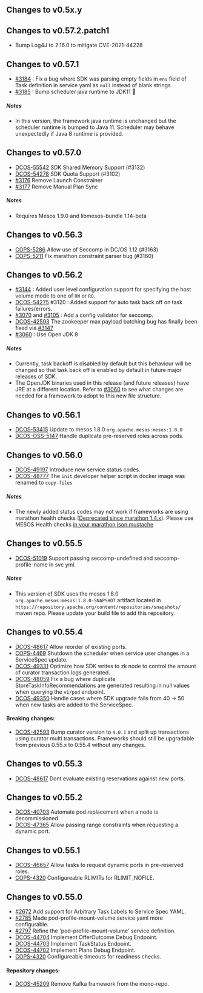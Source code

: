 ## Changes to v0.5x.y

## Changes to v0.57.2.patch1

- Bump Log4J to 2.16.0 to mitigate CVE-2021-44228

## Changes to v0.57.1

- [#3184](https://github.com/mesosphere/dcos-commons/pull/3184) : Fix a bug where SDK was parsing empty fields in `env` field of Task definition in service yaml as `null` instead of blank strings.
- [#3185](https://github.com/mesosphere/dcos-commons/pull/3185) : Bump scheduler java runtime to JDK11 :rocket:

##### Notes
- In this version, the framework java runtime is unchanged but the scheduler runtime is bumped to Java 11. Scheduler may behave unexpectedly if Java 8 runtime is provided.

## Changes to v0.57.0

- [DCOS-55542](https://jira.mesosphere.com/browse/DCOS-55542) SDK Shared Memory Support (#3132)
- [DCOS-54278](https://jira.mesosphere.com/browse/DCOS-54278) SDK Quota Support (#3102)
- [#3176](https://github.com/mesosphere/dcos-commons/pull/3176) Remove Launch Constrainer
- [#3177](https://github.com/mesosphere/dcos-commons/pull/3177) Remove Manual Plan Sync

##### Notes
- Requires Mesos 1.9.0 and libmesos-bundle 1.14-beta

## Changes to v0.56.3
- [COPS-5286](https://jira.mesosphere.com/browse/COPS-5286) Allow use of Seccomp in DC/OS 1.12 (#3163)
- [COPS-5211](https://jira.mesosphere.com/browse/COPS-5211) Fix marathon constraint parser bug (#3160)

## Changes to v0.56.2

- [#3144](https://github.com/mesosphere/dcos-commons/pull/3144) : Added user level configuration support for specifying the host volume mode to one of `RW` or `RO`.
- [DCOS-54275](https://jira.mesosphere.com/browse/DCOS-54275) #3120 : Added support for auto task back off on task failures/errors.
- [#3070](https://github.com/mesosphere/dcos-commons/pull/3070) and [#3105](https://github.com/mesosphere/dcos-commons/pull/3105) : Add a config validator for seccomp.
- [DCOS-42593](https://jira.mesosphere.com/browse/DCOS-42593) The zookeeper max payload batching bug has finally been fixed via [#3147](https://github.com/mesosphere/dcos-commons/pull/3147)
- [#3060](https://github.com/mesosphere/dcos-commons/pull/3060) : Use Open JDK 8

##### Notes
- Currently, task backoff is disabled by default but this behaviour will be changed so that task back off is enabled by default in future major releases of SDK.
- The OpenJDK binaries used in this release (and future releases) have JRE at a different location. Refer to [#3060](https://github.com/mesosphere/dcos-commons/pull/3060) to see what changes are needed for a framework to adopt to this new file structure.

## Changes to v0.56.1

- [DCOS-53415](https://jira.mesosphere.com/browse/DCOS-53415) Update to mesos 1.8.0 `org.apache.mesos:mesos:1.8.0`
- [DCOS-OSS-5147](https://jira.mesosphere.com/browse/DCOS_OSS-5147) Handle duplicate pre-reserved roles across pods.

## Changes to v0.56.0

- [DCOS-49197](https://jira.mesosphere.com/browse/DCOS-49197) Introduce new service status codes.
- [DCOS-48777](https://jira.mesosphere.com/browse/DCOS-48777) The `init` developer helper script in docker image was renamed to `copy-files`
  
##### Notes
- The newly added status codes may not work if frameworks are using marathon health checks ([Deprecated since marathon 1.4.x](https://github.com/mesosphere/marathon/releases/tag/v1.4.0)). Please use MESOS Health checks [in your marathon.json.mustache](https://github.com/mesosphere/dcos-commons/blob/0.56.0/frameworks/helloworld/universe/marathon.json.mustache#L136-L146)

## Changes to v0.55.5

- [DCOS-51019](https://jira.mesosphere.com/browse/DCOS-51019) Support passing seccomp-undefined and seccomp-profile-name in svc yml.

##### Notes
- This version of SDK uses the mesos 1.8.0 `org.apache.mesos:mesos:1.8.0-SNAPSHOT` artifact located in `https://repository.apache.org/content/repositories/snapshots/` maven repo. Please update your build file to add this repository.

## Changes to v0.55.4

- [DCOS-48617](https://jira.mesosphere.com/browse/DCOS-48617) Allow reorder of existing ports.
- [COPS-4469](https://jira.mesosphere.com/browse/COPS-4469) Shutdown the scheduler when service user changes in a ServiceSpec update.
- [DCOS-49331](https://jira.mesosphere.com/browse/DCOS-49331) Optimize how SDK writes to zk node to control the amount of curator transaction logs generated.
- [DCOS-48059](https://jira.mesosphere.com/browse/DCOS-48059) Fix a bug where duplicate StoreTaskInfoRecommendations are generated resulting in null values when querying the `v1/pod` endpoint.
- [DCOS-49350](https://jira.mesosphere.com/browse/DCOS-49350) Handle cases where SDK upgrade fails from 40 -> 50 when new tasks are added to the ServiceSpec.

#### Breaking changes:
- [DCOS-42593](https://jira.mesosphere.com/browse/DCOS-42593) Bump curator version to `4.0.1` and split up transactions using curator multi transactions. Frameworks should still be upgradable from previous 0.55.x to 0.55.4 without any changes.

## Changes to v0.55.3

- [DCOS-48617](https://jira.mesosphere.com/browse/DCOS-48617) Dont evaluate existing reservations against new ports.

## Changes to v0.55.2

- [DCOS-40703](https://jira.mesosphere.com/browse/DCOS-40703) Automate pod replacement when a node is decommissioned.
- [DCOS-47365](https://jira.mesosphere.com/browse/DCOS-47365) Allow passing range constraints when requesting a dynamic port.

## Changes to v0.55.1

- [DCOS-46657](https://jira.mesosphere.com/browse/DCOS-46657) Allow tasks to request dynamic ports in pre-reserved roles.
- [COPS-4320](https://jira.mesosphere.com/browse/COPS-4320) Configureable RLIMITs for RLIMIT_NOFILE.

## Changes to v0.55.0

- [#2672](https://github.com/mesosphere/dcos-commons/pull/2672) Add support for Arbitrary Task Labels to Service Spec YAML.
- [#2785](https://github.com/mesosphere/dcos-commons/pull/2785) Made pod-profile-mount-volume service yaml more configurable.
- [#2797](https://github.com/mesosphere/dcos-commons/pull/2797) Refine the 'pod-profile-mount-volume' service definition.
- [DCOS-44704](https://jira.mesosphere.com/browse/DCOS-44704) Implement OfferOutcome Debug Endpoint.
- [DCOS-44703](https://jira.mesosphere.com/browse/DCOS-44703) Implement TaskStatus Endpoint.
- [DCOS-44702](https://jira.mesosphere.com/browse/DCOS-44702) Implement Plans Debug Endpoint.
- [COPS-4320](https://jira.mesosphere.com/browse/COPS-4320) Configureable timeouts for readiness checks.

#### Repository changes:
- [DCOS-45209](https://jira.mesosphere.com/browse/DCOS-45209) Remove Kafka framework from the mono-repo.

